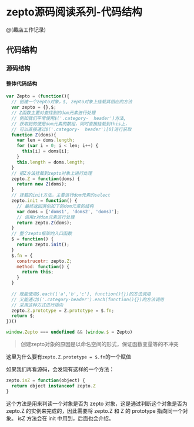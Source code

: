 # zepto源码阅读系列-代码结构
@(趣店工作记录)

## 代码结构

### 源码结构

#### 整体代码结构

```javascript
var Zepto = (function(){
  // 创建一个zepto对象，$, zepto对象上挂载其相应的方法
  var zepto = {},$;
  // Z函数主要对查找到的dom元素进行处理
  // 例如我们平常使用$('.category-  header')方法,
  // 获取到的便是dom元素的数组，同时直接挂载到this上，
  // 可以直接通过$('.category-  header')[0]进行获取
  function Z(doms){
    var len = doms.length;
    for (var i = 0; i < len; i++) {
      this[i] = doms[i];
    }
    this.length = doms.length;
  }
  // 把Z方法挂载到zepto对象上进行处理
  zepto.Z = function(doms) {
    return new Z(doms);
  }
  // 挂载的init方法，主要进行dom元素的select 
  zepto.init = function() {
    // 最终返回类似如下的dom元素的结构
    var doms = ['doms1', 'doms2', 'doms3'];
    // 调用z对dom元素进行处理
    return zepto.Z(doms);
  } 
  // 整个zepto框架的入口函数
  $ = function() {
    return zepto.init();
  }
  $.fn = {
    construcotr: zepto.Z;
    method: function() {
      return this;
    }
  } 
  
  // 既能使用$.each(['a','b','c'], function(){})的方法调用
  // 又能通过$('.category-header').each(function(){})的方法调用
  // 采用这种方式进行指向 
  zepto.Z.prototype = Z.prototype = $.fn;
  return $;
})()

window.Zepto === undefined && (window.$ = Zepto)
```
> 创建zepto对象的原因是以命名空间的形式，保证函数变量等的不冲突

这里为什么要有``zepto.Z.prototype = $.fn``的一个赋值

如果我们再看源码，会发现有这样的一个方法：

```javascript
zepto.isZ = function(object) {
  return object instanceof zepto.Z
}
```

这个方法是用来判读一个对象是否为 zepto 对象，这是通过判断这个对象是否为 zepto.Z 的实例来完成的，因此需要将 zepto.Z 和 Z 的 prototype 指向同一个对象。 isZ 方法会在 init 中用到，后面也会介绍。
